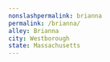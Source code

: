 ```yaml
---
﻿nonslashpermalink: brianna
permalink: /brianna/
alley: Brianna
city: Westborough
state: Massachusetts
---
```

